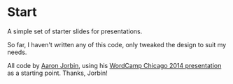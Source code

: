 # Start

A simple set of starter slides for presentations.

So far, I haven't written any of this code, only tweaked the design to suit my needs.

All code by [Aaron Jorbin](http://aaron.jorb.in/), using his [WordCamp Chicago 2014 presentation](https://github.com/aaronjorbin/wcchi2014) as a starting point. Thanks, Jorbin!